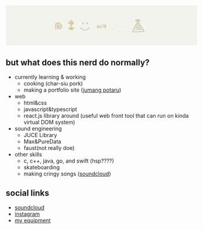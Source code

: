 ![](_design/bk.png)

## but what does this nerd do normally?
- currently learning & working
  - cooking (char-siu pork)
  - making a portfolio site ([jumang potaru](https://jumang4423.github.io/jumang-potaru))
- web
  - html&css
  - javascript&typescript
  - react.js library around (useful web front tool that can run on kinda virtual DOM system)
- sound engineering
  - JUCE Library
  - Max&PureData
  - faust(not really doe)
- other skills
  - c, c++, java, go, and swift (hsp????)
  - skateboarding
  - making cringy songs ([soundcloud](https://soundcloud.com/jumanjixxx))

## social links

- [soundcloud](https://soundcloud.com/jumanjixxx)
- [instagram](https://www.instagram.com/ryomeow/)
- [my equipment](https://equipboard.com/cat_does_cat?src=twitter)
